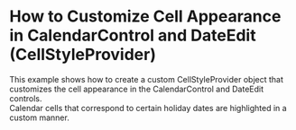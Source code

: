 # How to Customize Cell Appearance in CalendarControl and DateEdit (CellStyleProvider)


This example shows how to create a custom CellStyleProvider object that customizes the cell appearance in the CalendarControl and DateEdit controls.<br>Calendar cells that correspond to certain holiday dates are highlighted in a custom manner.

<br/>


